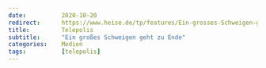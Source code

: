 ```yaml
---
date:          2020-10-20
redirect:      https://www.heise.de/tp/features/Ein-grosses-Schweigen-geht-zu-Ende-4932731.html
title:         Telepolis
subtitle:      "Ein großes Schweigen geht zu Ende"
categories:    Medien
tags:          [telepolis]
---
```

